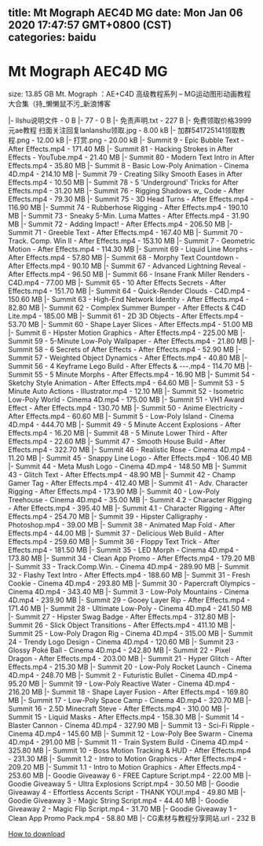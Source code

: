 
title: Mt Mograph AEC4D MG
date: Mon Jan 06 2020 17:47:57 GMT+0800 (CST)    
categories: baidu
---

# Mt Mograph AEC4D MG
size: 13.85 GB
 Mt. Mograph ：AE+C4D 高级教程系列 – MG运动图形动画教程大合集（持_懒懒鼠不污_新浪博客
 
|- llshu说明文件 - 0 B
|- 77 - 0 B
|- 免责声明.txt - 227 B
|- 免费领取价格3999元ae教程 扫面关注回复lanlanshu领取.jpg - 8.00 kB
|- 加群541725141领取教程.png - 12.00 kB
|- 打赏.png - 20.00 kB
|- Summit 9 - Epic Bubble Text - After Effects.mp4 - 171.40 MB
|- Summit 81 - Hacking Strokes in After Effects - YouTube.mp4 - 21.40 MB
|- Summit 80 - Modern Text Intro in After Effects.mp4 - 35.80 MB
|- Summit 8 - Basic Low-Poly Animation - Cinema 4D.mp4 - 214.10 MB
|- Summit 79 - Creating Silky Smooth Eases in After Effects.mp4 - 10.50 MB
|- Summit 78 - 5 'Underground' Tricks for After Effects.mp4 - 31.20 MB
|- Summit 76 - Rigging Shadows w_ Code - After Effects.mp4 - 79.30 MB
|- Summit 75 - 3D Head Turns - After Effects.mp4 - 116.90 MB
|- Summit 74 - Rubberhose Rigging - After Effects.mp4 - 190.10 MB
|- Summit 73 - Sneaky 5-Min. Luma Mattes - After Effects.mp4 - 31.90 MB
|- Summit 72 - Adding Impact! - After Effects.mp4 - 206.50 MB
|- Summit 71 - Greeble Text - After Effects.mp4 - 167.40 MB
|- Summit 70 - Track. Comp. Win II - After Effects.mp4 - 153.10 MB
|- Summit 7 - Geometric Motion - After Effects.mp4 - 114.30 MB
|- Summit 69 - Liquid Line Morphs - After Effects.mp4 - 57.80 MB
|- Summit 68 - Morphy Text Countdown - After Effects.mp4 - 90.10 MB
|- Summit 67 - Advanced Lightning Reveal - After Effects.mp4 - 96.50 MB
|- Summit 66 - Insane Frank Miller Renders - C4D.mp4 - 77.00 MB
|- Summit 65 - 10 After Effects Secrets - After Effects.mp4 - 151.70 MB
|- Summit 64 - Quick-Render Clouds - C4D.mp4 - 150.60 MB
|- Summit 63 - High-End Network Identity - After Effects.mp4 - 82.80 MB
|- Summit 62 - Complex Summer Bumper - After Effects &amp; C4D Lite.mp4 - 185.00 MB
|- Summit 61 - 2D 3D Objects - After Effects.mp4 - 53.70 MB
|- Summit 60 - Shape Layer Slices - After Effects.mp4 - 51.00 MB
|- Summit 6 - Hipster Motion Graphics - After Effects.mp4 - 225.00 MB
|- Summit 59 - 5-Minute Low-Poly Wallpaper - After Effects.mp4 - 21.80 MB
|- Summit 58 - 6 Secrets of After Effects - After Effects.mp4 - 52.90 MB
|- Summit 57 - Weighted Object Dynamics - After Effects.mp4 - 40.80 MB
|- Summit 56 - 4 Keyframe Lego Build - After Effects & ---.mp4 - 114.70 MB
|- Summit 55 - 5 Minute Morphs - After Effects.mp4 - 16.90 MB
|- Summit 54 - Sketchy Style Animation - After Effects.mp4 - 64.60 MB
|- Summit 53 - 5 Minute Auto Actions - Illustrator.mp4 - 12.10 MB
|- Summit 52 - Isometric Low-Poly World - Cinema 4D.mp4 - 175.00 MB
|- Summit 51 - VH1 Award Effect - After Effects.mp4 - 130.70 MB
|- Summit 50 - Anime Electricity - After Effects.mp4 - 60.60 MB
|- Summit 5 - Low-Poly Island - Cinema 4D.mp4 - 444.70 MB
|- Summit 49 - 5 Minute Accent Explosions - After Effects.mp4 - 16.20 MB
|- Summit 48 - 5 Minute Lower Third - After Effects.mp4 - 22.60 MB
|- Summit 47 - Smooth House Build - After Effects.mp4 - 322.70 MB
|- Summit 46 - Realistic Rose - Cinema 4D.mp4 - 11.20 MB
|- Summit 45 - Snappy Line Logo - After Effects.mp4 - 106.40 MB
|- Summit 44 - Meta Mush Logo - Cinema 4D.mp4 - 148.50 MB
|- Summit 43 - Glitch Text - After Effects.mp4 - 48.90 MB
|- Summit 42 - Champ Gamer Tag - After Effects.mp4 - 412.40 MB
|- Summit 41 - Adv. Character Rigging - After Effects.mp4 - 173.90 MB
|- Summit 40 - Low-Poly Treehouse - Cinema 4D.mp4 - 35.00 MB
|- Summit 4.2 - Character Rigging - After Effects.mp4 - 395.40 MB
|- Summit 4.1 - Character Rigging - After Effects.mp4 - 254.70 MB
|- Summit 39 - Hipster Calligraphy - Photoshop.mp4 - 39.00 MB
|- Summit 38 - Animated Map Fold - After Effects.mp4 - 44.00 MB
|- Summit 37 - Delicious Web Build - After Effects.mp4 - 259.60 MB
|- Summit 36 - Floppy Text Trick - After Effects.mp4 - 181.50 MB
|- Summit 35 - LED Morph - Cinema 4D.mp4 - 173.80 MB
|- Summit 34 - Clean App Promo - After Effects.mp4 - 179.20 MB
|- Summit 33 - Track.Comp.Win. - Cinema 4D.mp4 - 289.90 MB
|- Summit 32 - Flashy Text Intro - After Effects.mp4 - 188.60 MB
|- Summit 31 - Fresh Cookie - Cinema 4D.mp4 - 293.80 MB
|- Summit 30 - Papercraft Olympics - Cinema 4D.mp4 - 343.40 MB
|- Summit 3 - Low-Poly Mountains - Cinema 4D.mp4 - 239.90 MB
|- Summit 29 - Gooey Layer Rip - After Effects.mp4 - 171.40 MB
|- Summit 28 - Ultimate Low-Poly - Cinema 4D.mp4 - 241.50 MB
|- Summit 27 - Hipster Swag Badge - After Effects.mp4 - 312.80 MB
|- Summit 26 - Slick Object Transitions - After Effects.mp4 - 411.10 MB
|- Summit 25 - Low-Poly Dragon Rig - Cinema 4D.mp4 - 315.00 MB
|- Summit 24 - Trendy Logo Design - Cinema 4D.mp4 - 120.60 MB
|- Summit 23 - Glossy Poké Ball - Cinema 4D.mp4 - 242.80 MB
|- Summit 22 - Pixel Dragon - After Effects.mp4 - 203.00 MB
|- Summit 21 - Hyper Glitch - After Effects.mp4 - 215.30 MB
|- Summit 20 - Low-Poly Rocket Launch - Cinema 4D.mp4 - 248.70 MB
|- Summit 2 - Futuristic Bullet - Cinema 4D.mp4 - 95.20 MB
|- Summit 19 - Low-Poly Reactive Water - Cinema 4D.mp4 - 216.20 MB
|- Summit 18 - Shape Layer Fusion - After Effects.mp4 - 169.80 MB
|- Summit 17 - Low-Poly Space Camp - Cinema 4D.mp4 - 320.70 MB
|- Summit 16 - 2.5D Minecraft Steve - After Effects.mp4 - 310.00 MB
|- Summit 15 - Liquid Masks - After Effects.mp4 - 158.30 MB
|- Summit 14 - Blaster Cannon - Cinema 4D.mp4 - 327.90 MB
|- Summit 13 - Sci-Fi Ripple - Cinema 4D.mp4 - 145.60 MB
|- Summit 12 - Low-Poly Bee Swarm - Cinema 4D.mp4 - 291.00 MB
|- Summit 11 - Train System Build - Cinema 4D.mp4 - 325.80 MB
|- Summit 10 - Boss Motion Tracking & HUD - After Effects.mp4 - 231.30 MB
|- Summit 1.2 - Intro to Motion Graphics - After Effects.mp4 - 209.20 MB
|- Summit 1.1 - Intro to Motion Graphics - After Effects.mp4 - 253.60 MB
|- Goodie Giveaway 6 - FREE Capture Script.mp4 - 22.00 MB
|- Goodie Giveaway 5 - Ultra Explosions Script.mp4 - 30.50 MB
|- Goodie Giveaway 4 - Effortless Accents Script - THANK YOU!.mp4 - 49.80 MB
|- Goodie Giveaway 3 - Magic String Script.mp4 - 44.40 MB
|- Goodie Giveaway 2 - Magic Flip Script.mp4 - 31.70 MB
|- Goodie Giveaway 1 - Clean App Promo Pack.mp4 - 58.80 MB
|- CG素材与教程分享网站.url - 232 B

[How to download](https://bpcam.bemobtrk.com/go/2ceec3aa-1ca2-46d6-b9ff-aaa5c184517c?jno=2323)